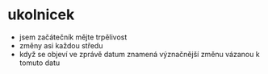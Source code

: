 # ukolnicek
- jsem začátečník mějte trpělivost
- změny asi každou středu
- když se objeví ve zprávě datum znamená význačnější změnu vázanou k tomuto datu
